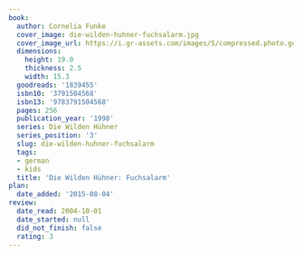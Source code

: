 ```yaml
---
book:
  author: Cornelia Funke
  cover_image: die-wilden-huhner-fuchsalarm.jpg
  cover_image_url: https://i.gr-assets.com/images/S/compressed.photo.goodreads.com/books/1424875703l/1839455._SX98_.jpg
  dimensions:
    height: 19.0
    thickness: 2.5
    width: 15.3
  goodreads: '1839455'
  isbn10: '3791504568'
  isbn13: '9783791504568'
  pages: 256
  publication_year: '1998'
  series: Die Wilden Hühner
  series_position: '3'
  slug: die-wilden-huhner-fuchsalarm
  tags:
  - german
  - kids
  title: 'Die Wilden Hühner: Fuchsalarm'
plan:
  date_added: '2015-08-04'
review:
  date_read: 2004-10-01
  date_started: null
  did_not_finish: false
  rating: 3
---
```

